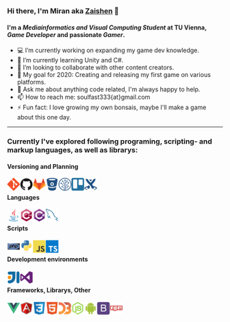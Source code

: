 ### Hi there, I'm Miran aka [Zaishen][profilepage] 👋

#### I'm a _Mediainformatics and Visual Computing Student_ at TU Vienna, _Game Developer_ and passionate _Gamer_.  

- :computer: I’m currently working on expanding my game dev knowledge.
- 🌱 I’m currently learning Unity and C#.
- 👯 I’m looking to collaborate with other content creators.
- :battery: My goal for 2020: Creating and releasing my first game on various platforms.
- 💬 Ask me about anything code related, I'm always happy to help.
- 📫 How to reach me: soulfast333{at}gmail.com
- ⚡ Fun fact: I love growing my own bonsais, maybe I'll make a game about this one day.  

<hr>

### Currently I've explored following programing, scripting- and markup languages, as well as librarys:

#### Versioning and Planning

<img align="left" alt="Git" width="30px" src="https://raw.githubusercontent.com/Zai-shen/Zai-shen/master/assets/git-original.svg" />
<img align="left" alt="Github" width="30px" src="https://raw.githubusercontent.com/Zai-shen/Zai-shen/master/assets/github-original.svg" />
<img align="left" alt="Gitlab" width="30px" src="https://raw.githubusercontent.com/Zai-shen/Zai-shen/master/assets/gitlab-original.svg" />
<img align="left" alt="Bitbucket" width="30px" src="https://raw.githubusercontent.com/Zai-shen/Zai-shen/master/assets/bitbucket-original.svg" />
<img align="left" alt="Sourcetree" width="30px" src="https://raw.githubusercontent.com/Zai-shen/Zai-shen/master/assets/sourcetree-original.svg" />
<img align="left" alt="Trello" width="30px" src="https://raw.githubusercontent.com/Zai-shen/Zai-shen/master/assets/trello-plain.svg" />
<img align="left" alt="Confluence" width="30px" src="https://raw.githubusercontent.com/Zai-shen/Zai-shen/master/assets/confluence-original.svg" />

<br>

#### Languages

<img align="left" alt="Java" width="30px" src="https://raw.githubusercontent.com/Zai-shen/Zai-shen/master/assets/java-original.svg" />
<img align="left" alt="C++" width="30px" src="https://raw.githubusercontent.com/Zai-shen/Zai-shen/master/assets/cplusplus-original.svg" />
<img align="left" alt="C#" width="30px" src="https://raw.githubusercontent.com/Zai-shen/Zai-shen/master/assets/csharp-original.svg" />
<img align="left" alt="SQL" width="30px" src="https://raw.githubusercontent.com/Zai-shen/Zai-shen/master/assets/mysql-original.svg" />

<br>

#### Scripts

<img align="left" alt="Php" width="30px" src="https://raw.githubusercontent.com/Zai-shen/Zai-shen/master/assets/php-original.svg" />
<img align="left" alt="Python" width="30px" src="https://raw.githubusercontent.com/Zai-shen/Zai-shen/master/assets/python-original.svg" />
<img align="left" alt="JavaScript" width="30px" src="https://raw.githubusercontent.com/Zai-shen/Zai-shen/master/assets/javascript-original.svg" />
<img align="left" alt="TypeScript" width="30px" src="https://raw.githubusercontent.com/Zai-shen/Zai-shen/master/assets/typescript-original.svg" />

<br>

#### Development environments

<img align="left" alt="IntelliJ" width="30px" src="https://raw.githubusercontent.com/Zai-shen/Zai-shen/master/assets/intellij-original.svg" />
<img align="left" alt="Visual Studio" width="30px" src="https://raw.githubusercontent.com/Zai-shen/Zai-shen/master/assets/visualstudio-plain.svg" />

<br>

#### Frameworks, Librarys, Other

<img align="left" alt="Vue" width="30px" src="https://raw.githubusercontent.com/Zai-shen/Zai-shen/master/assets/vuejs-original.svg">
<img align="left" alt="Angular" width="30px" src="https://raw.githubusercontent.com/Zai-shen/Zai-shen/master/assets/angularjs-original.svg" />

<img align="left" alt="Css" width="30px" src="https://raw.githubusercontent.com/Zai-shen/Zai-shen/master/assets/css3-original.svg" />
<img align="left" alt="Html" width="30px" src="https://raw.githubusercontent.com/Zai-shen/Zai-shen/master/assets/html5-original.svg" />
<img align="left" alt="D3" width="30px" src="https://raw.githubusercontent.com/Zai-shen/Zai-shen/master/assets/d3js-original.svg" />
<img align="left" alt="Node" width="30px" src="https://raw.githubusercontent.com/Zai-shen/Zai-shen/master/assets/nodejs-original.svg" />
<img align="left" alt="Android" width="30px" src="https://raw.githubusercontent.com/Zai-shen/Zai-shen/master/assets/android-original.svg" />
<img align="left" alt="Bootstrap" width="30px" src="https://raw.githubusercontent.com/Zai-shen/Zai-shen/master/assets/bootstrap-plain.svg" />
<img align="left" alt="Npm" width="30px" src="https://raw.githubusercontent.com/Zai-shen/Zai-shen/master/assets/npm-original-wordmark.svg" />



[profilepage]: https://github.com/Zai-shen
